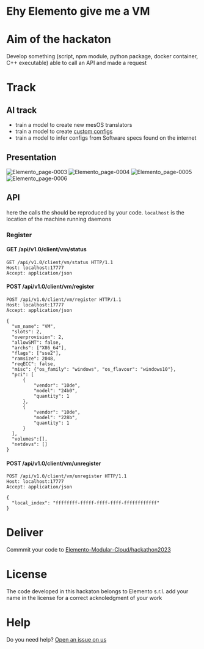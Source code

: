 # Ehy Elemento give me a VM

# Aim of the hackaton

Develop something (script, npm module, python package, docker container, C++ executable) able to call an API and made a request

# Track

## AI track

- train a model to create new mesOS translators
- train a model to create [custom configs](https://github.com/Elemento-Modular-Cloud/electros)
- train a model to infer configs from Software specs found on the internet

## Presentation
![Elemento_page-0003](https://github.com/Paolo-Beci/NASA-Space-Apps-2023/assets/71789321/d8ca3235-a016-4864-a5c0-7d91c4b3020e)
![Elemento_page-0004](https://github.com/Paolo-Beci/NASA-Space-Apps-2023/assets/71789321/81d3c55b-ad28-448d-8c9d-9c5872ded70c)
![Elemento_page-0005](https://github.com/Paolo-Beci/NASA-Space-Apps-2023/assets/71789321/04d1dcb5-6b82-4537-80d9-72de4ede80ba)
![Elemento_page-0006](https://github.com/Paolo-Beci/NASA-Space-Apps-2023/assets/71789321/a0a55f09-ed98-4081-9598-ea3a15d4a199)

## API

here the calls the should be reproduced by your code. `localhost` is the location of the machine running daemons

### Register
#### GET /api/v1.0/client/vm/status
```
GET /api/v1.0/client/vm/status HTTP/1.1
Host: localhost:17777
Accept: application/json
```

#### POST /api/v1.0/client/vm/register
```
POST /api/v1.0/client/vm/register HTTP/1.1
Host: localhost:17777
Accept: application/json

{
  "vm_name": "VM",
  "slots": 2,
  "overprovision": 2,
  "allowSMT": false,
  "archs": ["X86_64"],
  "flags": ["sse2"],
  "ramsize": 2048,
  "reqECC": false,
  "misc": {"os_family": "windows", "os_flavour": "windows10"},
  "pci": [
      {
          "vendor": "10de",
          "model": "24b0",
          "quantity": 1
      },
      {
          "vendor": "10de",
          "model": "228b",
          "quantity": 1
      }
  ],
  "volumes":[],
  "netdevs": []
}
```

#### POST /api/v1.0/client/vm/unregister
```
POST /api/v1.0/client/vm/unregister HTTP/1.1
Host: localhost:17777
Accept: application/json

{
  "local_index": "ffffffff-fffff-ffff-ffff-ffffffffffff"
}
```

# Deliver
Commmit your code to [Elemento-Modular-Cloud/hackathon2023](https://github.com/Elemento-Modular-Cloud/hackathon2023)

# License
The code developed in this hackaton belongs to Elemento s.r.l. add your name in the license for a correct acknoledgment of your work

# Help
Do you need help? [Open an issue on us](https://github.com/Elemento-Modular-Cloud/helpcenter)
